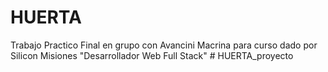 # HUERTA
Trabajo Practico Final en grupo con Avancini Macrina para curso dado por Silicon Misiones "Desarrollador Web Full Stack"
#   H U E R T A _ p r o y e c t o  
 